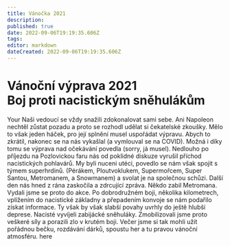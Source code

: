 ```yaml
---
title: Vánočka 2021
description: 
published: true
date: 2022-09-06T19:19:35.606Z
tags: 
editor: markdown
dateCreated: 2022-09-06T19:19:35.606Z
---
```


# Vánoční výprava 2021 <br> Boj proti nacistickým sněhulákům
Your Naši vedoucí se vždy snažili zdokonalovat sami sebe. Ani Napoleon nechtěl zůstat pozadu a proto se rozhodl udělat si čekatelské zkoušky. Mělo to však jeden háček, pro její splnění musel uspořádat výpravu. Abych to zkrátil, nakonec se na nás vykašlal (a vymlouval se na COVID). Možná i díky tomu se výprava nad očekávání povedla (sorry, já musel).
Nedlouho po příjezdu na Pozlovickou faru nás od poklidné diskuze vyrušil příchod nacistických pohlavárů. My byli nuceni utéci, povedlo se nám však spojit s týmem superhrdinů. (Pérákem, Ploutvoklukem, Supermořcem, Super Santou, Metromanem, a Snowmanem) a svolat je na společnou schůzi.
Další den nás hned z rána zaskočila a zdrcující zpráva. Někdo zabil Metromana. Vydali jsme se proto do akce. Po dobrodružném boji, několika kilometrech, vplížením do nacistické základny a přepadením konvoje se nám podařilo získat informace. Ty však by však slabší povahy uvrhly do ještě hlubší deprese. Nacisté vyvíjeli zabijácké sněhuláky. Zmobilizovali jsme proto veškeré síly a porazili zlo v krutém boji.
Večer jsme si tak mohli užít pořádnou bečku, rozdávání dárků, spoustu her a tu pravou vánoční atmosféru. here